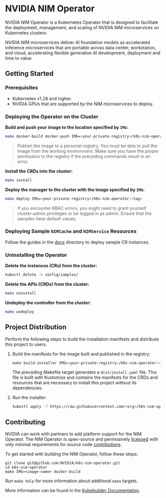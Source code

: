 <!--
  SPDX-FileCopyrightText: Copyright (c) 2024 NVIDIA CORPORATION & AFFILIATES. All rights reserved.
  SPDX-License-Identifier: Apache-2.0
-->

# NVIDIA NIM Operator

NVIDIA NIM Operator is a Kubernetes Operator that is designed to facilitate the deployment, management, and scaling of NVIDIA NIM microservices on Kubernetes clusters.

NVIDIA NIM microservices deliver AI foundation models as accelerated inference microservices that are portable across data center, workstation, and cloud, accelerating flexible generative AI development, deployment and time to value.

## Getting Started

### Prerequisites

- Kubernetes v1.28 and higher.
- NVIDIA GPUs that are supported by the NIM microservices to deploy.

### Deploying the Operator on the Cluster

**Build and push your image to the location specified by `IMG`:**

```sh
make docker-build docker-push IMG=<your-private-registry>/k8s-nim-operator:<tag>
```

> Publish the image to a personal registry.
> You must be able to pull the image from the working environment.
> Make sure you have the proper permission to the registry if the preceding commands result in an error.

**Install the CRDs into the cluster:**

```sh
make install
```

**Deploy the manager to the cluster with the image specified by `IMG`:**

```sh
make deploy IMG=<your-private-registry>/k8s-nim-operator:<tag>
```

> If you encounter RBAC errors, you might need to grant yourself cluster-admin
privileges or be logged in as admin.
> Ensure that the samples have default values.

### Deploying Sample `NIMCache` and `NIMService` Resources

Follow the guides in the [docs](./docs) directory to deploy sample CR instances.

### Uninstalling the Operator

**Delete the instances (CRs) from the cluster:**

```sh
kubectl delete -k config/samples/
```

**Delete the APIs (CRDs) from the cluster:**

```sh
make uninstall
```

**Undeploy the controller from the cluster:**

```sh
make undeploy
```

## Project Distribution

Perform the following steps to build the installation manifests and distribute this project to users.

1. Build the manifests for the image built and published in the registry:

   ```sh
   make build-installer IMG=<your-private-registry>/k8s-nim-operator:<tag>
   ```

   The preceding Makefile target generates a `dist/install.yaml` file.
   This file is built with Kustomize and contains the manifests for the CRDs and resources that are necessary to install this project without
   its dependencies.

2. Run the installer:

   ```sh
   kubectl apply -f https://raw.githubusercontent.com/<org>/k8s-nim-operator/<tag or branch>/dist/install.yaml
   ```

## Contributing

NVIDIA can work with partners to add platform support for the NIM Operator.
The NIM Operator is open-source and permissively [licensed](LICENSE.md) with only minimal requirements for source code [contributions](CONTRIBUTING.md).

To get started with building the NIM Operator, follow these steps:

```shell
git clone git@github.com:NVIDIA/k8s-nim-operator.git
cd k8s-nim-operator
make IMG=<image-name> docker-build
```

Run `make help` for more information about additional `make` targets.

More information can be found in the [Kubebuilder Documentation](https://book.kubebuilder.io/introduction.html).
